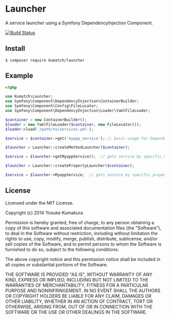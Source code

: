 Launcher
===========

A service launcher using a Symfony DependencyInjection Component.

[![Build Status](https://travis-ci.org/kumatch/php-launcher.png?branch=master)](https://travis-ci.org/kumatch/php-launcher)

Install
-----

    $ composer require kumatch/launcher


Example
-----

```php
<?php

use Kumatch\Launcher;
use Symfony\Component\DependencyInjection\ContainerBuilder;
use Symfony\Component\Config\FileLocator;
use Symfony\Component\DependencyInjection\Loader\YamlFileLoader;

$container = new ContainerBuilder();
$loader = new YamlFileLoader($container, new FileLocator());
$loader->load('/path/to/services.yml');

$service = $container->get('myapp_service'); // basic usage for DependencyInjection Container

$launcher = Launcher::createMethodLauncher($container);

$service = $launcher->getMyappService();  // gets service by specific method.

$launcher = Launcher::createPropertyLauncher($container);

$service = $launcher->MyappService;  // gets service by specific property.
```


License
--------

Licensed under the MIT License.

Copyright (c) 2014 Yosuke Kumakura

Permission is hereby granted, free of charge, to any person
obtaining a copy of this software and associated documentation
files (the "Software"), to deal in the Software without
restriction, including without limitation the rights to use,
copy, modify, merge, publish, distribute, sublicense, and/or sell
copies of the Software, and to permit persons to whom the
Software is furnished to do so, subject to the following
conditions:

The above copyright notice and this permission notice shall be
included in all copies or substantial portions of the Software.

THE SOFTWARE IS PROVIDED "AS IS", WITHOUT WARRANTY OF ANY KIND,
EXPRESS OR IMPLIED, INCLUDING BUT NOT LIMITED TO THE WARRANTIES
OF MERCHANTABILITY, FITNESS FOR A PARTICULAR PURPOSE AND
NONINFRINGEMENT. IN NO EVENT SHALL THE AUTHORS OR COPYRIGHT
HOLDERS BE LIABLE FOR ANY CLAIM, DAMAGES OR OTHER LIABILITY,
WHETHER IN AN ACTION OF CONTRACT, TORT OR OTHERWISE, ARISING
FROM, OUT OF OR IN CONNECTION WITH THE SOFTWARE OR THE USE OR
OTHER DEALINGS IN THE SOFTWARE.
